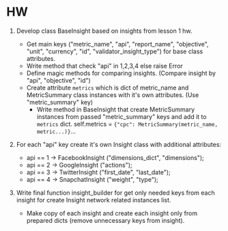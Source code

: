 # HW

1. Develop class BaseInsight based on insights from lesson 1 hw.
    * Get main keys ("metric_name", "api", "report_name", "objective", "unit", "currency", "id", "validator_insight_type") for base class attributes.
    * Write method that check "api" in 1,2,3,4 else raise Error
    * Define magic methods for comparing insights. (Compare insight by "api", "objective", "id")
    * Create attribute `metrics` which is dict of metric_name and MetricSummary class instances with it's own attributes. (Use "metric_summary" key)
        * Write method in BaseInsight that create MetricSummary instances from passed "metric_summary" keys and add it to `metrics` dict.
        self.metrics = `{"cpc": MetricSummary(metric_name, metric...)}`...
   
2. For each "api" key create it's own Insight class with additional attributes:
    * api == 1 -> FacebookInsight ("dimensions_dict", "dimensions");
    * api == 2 -> GoogleInsight ("actions");
    * api == 3 -> TwitterInsight ("first_date", "last_date");
    * api == 4 -> SnapchatInsight ("weight", "type");

3. Write final function insight_builder for get only needed keys
from each insight for create Insight network related instances list.
    * Make copy of each insight and create each insight only 
    from prepared dicts (remove unnecessary keys from insight).